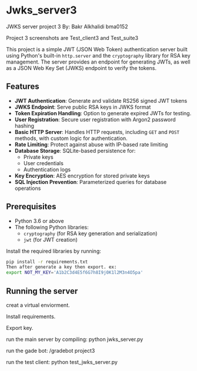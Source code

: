 # Jwks_server3
JWKS server project 3
By: Bakr Alkhalidi 
bma0152

Project 3 screenshots are Test_client3 and Test_suite3

This project is a simple JWT (JSON Web Token) authentication server built using Python's built-in `http.server` and the `cryptography` library for RSA key management. The server provides an endpoint for generating JWTs, as well as a JSON Web Key Set (JWKS) endpoint to verify the tokens.
## Features
- **JWT Authentication**: Generate and validate RS256 signed JWT tokens
- **JWKS Endpoint**: Serve public RSA keys in JWKS format
- **Token Expiration Handling**: Option to generate expired JWTs for testing.
- **User Registration**: Secure user registration with Argon2 password hashing
- **Basic HTTP Server**: Handles HTTP requests, including `GET` and `POST` methods, with custom logic for authentication.
- **Rate Limiting**: Protect against abuse with IP-based rate limiting
- **Database Storage**: SQLite-based persistence for:
  - Private keys
  - User credentials
  - Authentication logs
- **Key Encryption**: AES encryption for stored private keys
- **SQL Injection Prevention**: Parameterized queries for database operations

  
## Prerequisites
- Python 3.6 or above
- The following Python libraries:
  - `cryptography` (for RSA key generation and serialization)
  - `jwt` (for JWT creation)

Install the required libraries by running:

```bash
pip install -r requirements.txt
Then after generate a key then export. ex:
export NOT_MY_KEY='A1b2C3d4E5f6G7h8I9j0K1l2M3n4O5pa'
```

## Running the server

creat a virtual enviorment.

Install requirements.

Export key.

run the main server by compiling:
python jwks_server.py

run the gade bot:
/gradebot project3

run the test client: 
python test_jwks_server.py
